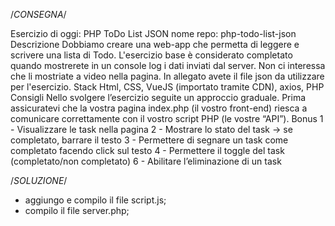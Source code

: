 /*CONSEGNA*/

Esercizio di oggi: PHP ToDo List JSON
nome repo: php-todo-list-json
Descrizione
Dobbiamo creare una web-app che permetta di leggere e scrivere una lista di Todo.
L'esercizio base è considerato completato quando mostrerete in un console log i dati inviati dal server. Non ci interessa che li mostriate a video nella pagina. In allegato avete il file json da utilizzare per l'esercizio.
Stack
Html, CSS, VueJS (importato tramite CDN), axios, PHP
Consigli
Nello svolgere l’esercizio seguite un approccio graduale.
Prima assicuratevi che la vostra pagina index.php (il vostro front-end) riesca a comunicare correttamente con il vostro script PHP (le vostre “API”).
Bonus
1 - Visualizzare le task nella pagina
2 - Mostrare lo stato del task → se completato, barrare il testo
3 - Permettere di segnare un task come completato facendo click sul testo
4 - Permettere il toggle del task (completato/non completato)
6 - Abilitare l’eliminazione di un task

/*SOLUZIONE*/
- aggiungo e compilo il file script.js;
- compilo il file server.php;